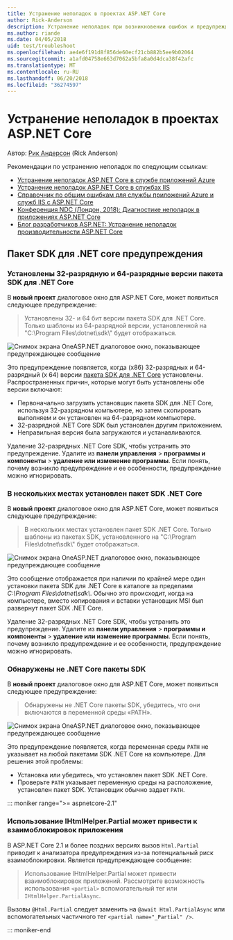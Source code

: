 ```yaml
---
title: Устранение неполадок в проектах ASP.NET Core
author: Rick-Anderson
description: Устранение неполадок при возникновении ошибок и предупреждений в проектах ASP.NET Core.
ms.author: riande
ms.date: 04/05/2018
uid: test/troubleshoot
ms.openlocfilehash: ae4e6f191d8f856de60ecf21cb882b5ee9b02064
ms.sourcegitcommit: a1afd04758e663d7062a5bfa8a0d4dca38f42afc
ms.translationtype: MT
ms.contentlocale: ru-RU
ms.lasthandoff: 06/20/2018
ms.locfileid: "36274597"
---
```

# <a name="troubleshoot-aspnet-core-projects"></a>Устранение неполадок в проектах ASP.NET Core

Автор: [Рик Андерсон](https://twitter.com/RickAndMSFT) (Rick Anderson)

Рекомендации по устранению неполадок по следующим ссылкам:

* [Устранение неполадок ASP.NET Core в службе приложений Azure](xref:host-and-deploy/azure-apps/troubleshoot)
* [Устранение неполадок ASP.NET Core в службах IIS](xref:host-and-deploy/iis/troubleshoot)
* [Справочник по общим ошибкам для службы приложений Azure и служб IIS с ASP.NET Core](xref:host-and-deploy/azure-iis-errors-reference)
* [Конференция NDC (Лондон, 2018): Диагностике неполадок в приложениях ASP.NET Core](https://www.youtube.com/watch?v=RYI0DHoIVaA)
* [Блог разработчиков ASP.NET: Устранение неполадок производительности ASP.NET Core](https://blogs.msdn.microsoft.com/webdev/2018/05/23/asp-net-core-performance-improvements/)

## <a name="net-core-sdk-warnings"></a>Пакет SDK для .NET core предупреждения

### <a name="both-the-32-bit-and-64-bit-versions-of-the-net-core-sdk-are-installed"></a>Установлены 32-разрядную и 64-разрядные версии пакета SDK для .NET Core

В **новый проект** диалоговое окно для ASP.NET Core, может появиться следующее предупреждение:

> Установлены 32- и 64 бит версии пакета SDK для .NET Core. Только шаблоны из 64-разрядной версии, установленной на "C:\\Program Files\\dotnet\\sdk\\" будет отображаться.

![Снимок экрана OneASP.NET диалоговое окно, показывающее предупреждающее сообщение](troubleshoot/_static/both32and64bit.png)

Это предупреждение появляется, когда (x86) 32-разрядных и 64-разрядный (x 64) версии [пакета SDK для .NET Core](https://www.microsoft.com/net/download/all) установлены. Распространенных причин, которые могут быть установлены обе версии включают:

* Первоначально загрузить установщик пакета SDK для .NET Core, используя 32-разрядном компьютере, но затем скопировать выполняем и он установлен на 64-разрядном компьютере.
* 32-разрядной .NET Core SDK был установлен другим приложением.
* Неправильная версия была загружаются и устанавливаются.

Удаление 32-разрядных .NET Core SDK, чтобы устранить это предупреждение. Удалите из **панели управления** > **программы и компоненты** > **удаление или изменение программы**. Если понять, почему возникло предупреждение и ее особенности, предупреждение можно игнорировать.

### <a name="the-net-core-sdk-is-installed-in-multiple-locations"></a>В нескольких местах установлен пакет SDK .NET Core

В **новый проект** диалоговое окно для ASP.NET Core, может появиться следующее предупреждение:

> В нескольких местах установлен пакет SDK .NET Core. Только шаблоны из пакетах SDK, установленного на "C:\\Program Files\\dotnet\\sdk\\" будет отображаться.

![Снимок экрана OneASP.NET диалоговое окно, показывающее предупреждающее сообщение](troubleshoot/_static/multiplelocations.png)

Это сообщение отображается при наличии по крайней мере один установки пакета SDK для .NET Core в каталоге за пределами *C:\\Program Files\\dotnet\\sdk\\*. Обычно это происходит, когда на компьютере, вместо копирования и вставки установщик MSI был развернут пакет SDK .NET Core.

Удаление 32-разрядных .NET Core SDK, чтобы устранить это предупреждение. Удалите из **панели управления** > **программы и компоненты** > **удаление или изменение программы**. Если понять, почему возникло предупреждение и ее особенности, предупреждение можно игнорировать.

### <a name="no-net-core-sdks-were-detected"></a>Обнаружены не .NET Core пакеты SDK

В **новый проект** диалоговое окно для ASP.NET Core, может появиться следующее предупреждение:

> Обнаружены не .NET Core пакеты SDK, убедитесь, что они включаются в переменной среды «PATH».

![Снимок экрана OneASP.NET диалоговое окно, показывающее предупреждающее сообщение](troubleshoot/_static/NoNetCore.png)

Это предупреждение появляется, когда переменная среды `PATH` не указывает на любой пакетами SDK .NET Core на компьютере. Для решения этой проблемы:

* Установка или убедитесь, что установлен пакет SDK .NET Core.
* Проверьте `PATH` указывает переменную среды на расположение, установлен пакет SDK. Установщик обычно задает `PATH`.

::: moniker range=">= aspnetcore-2.1"

### <a name="use-of-ihtmlhelperpartial-may-result-in-app-deadlocks"></a>Использование IHtmlHelper.Partial может привести к взаимоблокировок приложения

В ASP.NET Core 2.1 и более поздних версиях вызов `Html.Partial` приводит к анализатора предупреждения из-за потенциальный риск взаимоблокировки. Является предупреждающее сообщение:

> Использование IHtmlHelper.Partial может привести взаимоблокировок приложений. Рассмотрите возможность использования `<partial>` вспомогательный тег или `IHtmlHelper.PartialAsync`.

Вызовы `@Html.Partial` следует заменить на `@await Html.PartialAsync` или вспомогательных частичного тег `<partial name="_Partial" />`.

::: moniker-end
